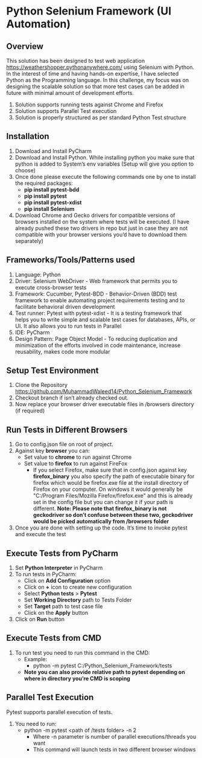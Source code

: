 # Python Selenium Framework (UI Automation)
## Overview
This solution has been designed to test web application https://weathershopper.pythonanywhere.com/ using Selenium with Python. In the interest of time and having hands-on expertise, I have selected Python as the Programming language. In this challenge, my focus was on designing the scalable solution so that more test cases can be added in future with minimal amount of development efforts.
1.	Solution supports running tests against Chrome and Firefox
2.	Solution supports Parallel Test execution
3.	Solution is properly structured as per standard Python Test structure
## Installation
1.	Download and Install PyCharm
2.	Download and Install Python. While installing python you make sure that python is added to System’s env variables (Setup will give you option to choose)
3.	Once done please execute the following commands one by one to install the required packages:
    * **pip install pytest-bdd**
    * **pip install pytest**
    * **pip install pytest-xdist**
    * **pip install Selenium**
4.	Download Chrome and Gecko drivers for compatible versions of browsers installed on the system where tests will be executed. (I have already pushed these two drivers in repo but just in case they are not compatible with your browser versions you’d have to download them separately)
## Frameworks/Tools/Patterns used
1.	Language: Python
2.	Driver: Selenium WebDriver - Web framework that permits you to execute cross-browser tests
3.	Framework: Cucumber, Pytest-BDD - Behavior-Driven (BDD) test framework to enable automating project requirements testing and to facilitate behavioral driven development
4.	Test runner: Pytest with pytest-xdist - It is a testing framework that helps you to write simple and scalable test cases for databases, APIs, or UI. It also allows you to run tests in Parallel
5.	IDE: PyCharm
6.	Design Pattern: Page Object Model - To reducing duplication and minimization of the efforts involved in code maintenance, increase reusability, makes code more modular
## Setup Test Environment
1.	Clone the Repository https://github.com/MuhammadWaleed14/Python_Selenium_Framework
2.	Checkout branch if isn’t already checked out.
3.  Now replace your browser driver executable files in /browsers directory (if required)
## Run Tests in Different Browsers
1.	Go to config.json file on root of project.
2.	Against key **browser** you can:
    *	Set value to **chrome** to run against Chrome
    *	Set value to **firefox** to run against FireFox
         * If you select Firefox, make sure that in config.json against key **firefox_binary** you also specify the path of executable binary for firefox which would be firefox.exe file at the install directory of Firefox on your computer. On windows it would generally be "C:/Program Files/Mozilla Firefox/firefox.exe" and this is already set in the config file but you can change it if your path is different.
**Note: Please note that firefox_binary is not geckodriver so don’t confuse between these two, geckodriver would be picked automatically from /browsers folder**
3.  Once you are done with setting up the code. It’s time to invoke pytest and execute the test
## Execute Tests from PyCharm
1. Set **Python Interpreter** in PyCharm
2.	To run tests in PyCharm:
     * Click on **Add Configuration** option
     * Click on **+** icon to create new configuration
     * Select **Python tests** > **Pytest**
     * Set **Working Directory** path to Tests Folder
     * Set **Target** path to test case file
     * Click on the **Apply** button
3.	Click on **Run** button
## Execute Tests from CMD
1. To run test you need to run this command in the CMD:
   * Example:
       * python -m pytest C:/Python_Selenium_Framework/tests
   * **Note you can also provide relative path to pytest depending on where in directory you’re CMD is scoping**
## Parallel Test Execution
Pytest supports parallel execution of tests. 
1. You need to run:
   * python -m pytest <path of /tests folder> -n 2
      * Where -n parameter is number of parallel executions/threads you want
      * This command will launch tests in two different browser windows



